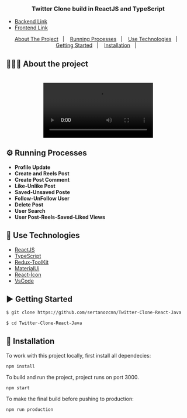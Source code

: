 

<h3 align="center">
  Twitter Clone build in ReactJS and TypeScript
</h3>


- [Backend Link](https://github.com/sertanozcnn/Twitter-Clone-Backend-Java)
- [Frontend Link](https://github.com/sertanozcnn/Twitter-Clone-React-Java)


<p align="center">
  <a href="#-about-the-project">About The Project</a>&nbsp;&nbsp;&nbsp;|&nbsp;&nbsp;&nbsp;
  <a href="#-running-processes">Running Processes</a>&nbsp;&nbsp;&nbsp;|&nbsp;&nbsp;&nbsp;
  <a href="#-use-technologies">Use Technologies</a>&nbsp;&nbsp;&nbsp;|&nbsp;&nbsp;&nbsp;
  <a href="#-getting-started">Getting Started</a>&nbsp;&nbsp;&nbsp;|&nbsp;&nbsp;&nbsp;
  <a href="#-installation">Installation</a>&nbsp;&nbsp;&nbsp;|&nbsp;&nbsp;&nbsp;

</p>

## 👨🏻‍💻 About the project

<h1 align="center">
	<video alt="Project" src="https://github.com/sertanozcnn/Twitter-Clone-React-Java/assets/90261603/a0fa4eed-fa4f-41dc-811e-931ac2167031" />
</h1>


## ⚙️ Running Processes

- **Profile Update**
- **Create and Reels Post**
- **Create Post Comment**
- **Like-Unlike Post**
- **Saved-Unsaved Poste**
- **Follow-UnFollow User**
- **Delete Post**
- **User Search**
- **User Post-Reels-Saved-Liked Views**


## 🚀 Use Technologies

- [ReactJS](https://react.dev/)
- [TypeScript](https://www.typescriptlang.org/)
- [Redux-ToolKit](https://redux-toolkit.js.org/)
- [MaterialUi](https://mui.com/material-ui/)
- [React-İcon](https://react-icons.github.io/react-icons/search/#q=photo)
- [VsCode](https://code.visualstudio.com) 



## ▶️ Getting Started

```bash
$ git clone https://github.com/sertanozcnn/Twitter-Clone-React-Java

$ cd Twitter-Clone-React-Java
```

## 🔨 Installation

To work with this project locally, first install all dependecies:

```
npm install
```

To build and run the project, project runs on port 3000.

```
npm start
```

To make the final build before pushing to production:

```
npm run production 
```









